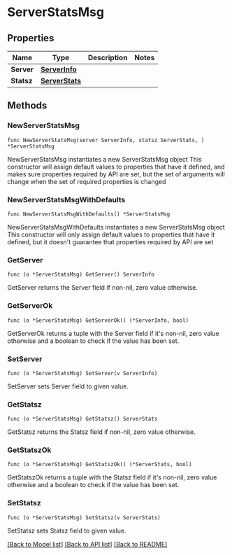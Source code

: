 # ServerStatsMsg

## Properties

Name | Type | Description | Notes
------------ | ------------- | ------------- | -------------
**Server** | [**ServerInfo**](ServerInfo.md) |  | 
**Statsz** | [**ServerStats**](ServerStats.md) |  | 

## Methods

### NewServerStatsMsg

`func NewServerStatsMsg(server ServerInfo, statsz ServerStats, ) *ServerStatsMsg`

NewServerStatsMsg instantiates a new ServerStatsMsg object
This constructor will assign default values to properties that have it defined,
and makes sure properties required by API are set, but the set of arguments
will change when the set of required properties is changed

### NewServerStatsMsgWithDefaults

`func NewServerStatsMsgWithDefaults() *ServerStatsMsg`

NewServerStatsMsgWithDefaults instantiates a new ServerStatsMsg object
This constructor will only assign default values to properties that have it defined,
but it doesn't guarantee that properties required by API are set

### GetServer

`func (o *ServerStatsMsg) GetServer() ServerInfo`

GetServer returns the Server field if non-nil, zero value otherwise.

### GetServerOk

`func (o *ServerStatsMsg) GetServerOk() (*ServerInfo, bool)`

GetServerOk returns a tuple with the Server field if it's non-nil, zero value otherwise
and a boolean to check if the value has been set.

### SetServer

`func (o *ServerStatsMsg) SetServer(v ServerInfo)`

SetServer sets Server field to given value.


### GetStatsz

`func (o *ServerStatsMsg) GetStatsz() ServerStats`

GetStatsz returns the Statsz field if non-nil, zero value otherwise.

### GetStatszOk

`func (o *ServerStatsMsg) GetStatszOk() (*ServerStats, bool)`

GetStatszOk returns a tuple with the Statsz field if it's non-nil, zero value otherwise
and a boolean to check if the value has been set.

### SetStatsz

`func (o *ServerStatsMsg) SetStatsz(v ServerStats)`

SetStatsz sets Statsz field to given value.



[[Back to Model list]](../README.md#documentation-for-models) [[Back to API list]](../README.md#documentation-for-api-endpoints) [[Back to README]](../README.md)


